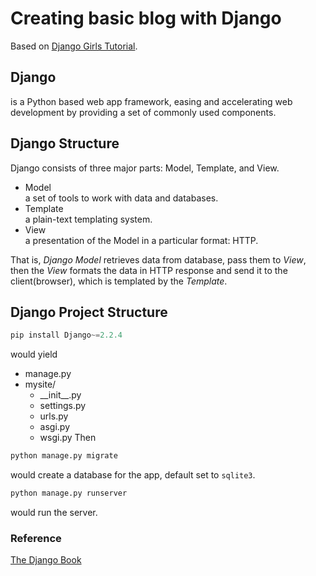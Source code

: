 # Creating basic blog with Django
Based on [Django Girls Tutorial](https://tutorial.djangogirls.org/en/).
  
## Django
is a Python based web app framework, easing and accelerating web development by providing a set of commonly used components.
  
## Django Structure
[](img/mtv.png)
  
Django consists of three major parts: Model, Template, and View.  
* Model  
a set of tools to work with data and databases.
* Template  
a plain-text templating system.
* View  
a presentation of the Model in a particular format: HTTP.
  
That is, *Django Model* retrieves data from database, pass them to *View*, then the *View* formats the data in HTTP response and send it to the client(browser), which is templated by the *Template*.
  
## Django Project Structure
```python
pip install Django~=2.2.4
```
would yield 
- manage.py
- mysite/
    - \_\_init\_\_.py
    - settings.py
    - urls.py
    - asgi.py
    - wsgi.py
Then
```python
python manage.py migrate
```
would create a database for the app, default set to `sqlite3`.
```python
python manage.py runserver
```
would run the server.
  
### Reference
[The Django Book](https://djangobook.com/mdj2-django-structure/)
